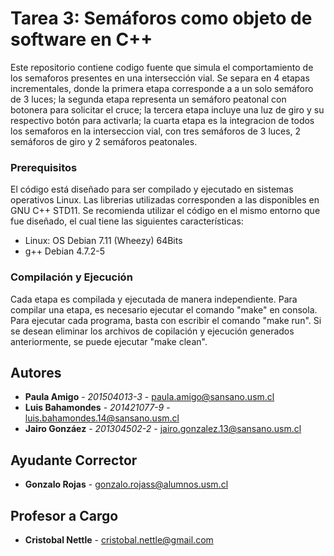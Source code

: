 # Tarea 3: Semáforos como objeto de software en C++

Este repositorio contiene codigo fuente que simula el comportamiento de los semaforos presentes en una intersección vial. Se separa en 4 etapas incrementales, donde la primera etapa corresponde a a un solo semáforo de 3 luces; la segunda etapa representa un semáforo peatonal con botonera para solicitar el cruce; la tercera etapa incluye una luz de giro y su respectivo botón para activarla; la cuarta etapa es la integracion de todos los semaforos en la interseccion vial, con tres semáforos de 3 luces, 2 semáforos de giro y 2 semáforos peatonales.

### Prerequisitos

El código está diseñado para ser compilado y ejecutado en sistemas operativos Linux.
Las librerias utilizadas corresponden a las disponibles en GNU C++ STD11.
Se recomienda utilizar el código en el mismo entorno que fue diseñado, el cual tiene las siguientes características:

- Linux: OS Debian 7.11 (Wheezy) 64Bits
- g++ Debian 4.7.2-5

### Compilación y Ejecución

Cada etapa es compilada y ejecutada de manera independiente. Para compilar una etapa, es necesario ejecutar el comando "make" en consola.
Para ejecutar cada programa, basta con escribir el comando "make run".
Si se desean eliminar los archivos de copilación y ejecución generados anteriormente, se puede ejecutar "make clean".

## Autores

* **Paula Amigo** - *201504013-3* - paula.amigo@sansano.usm.cl
* **Luis Bahamondes** - *201421077-9* - luis.bahamondes.14@sansano.usm.cl
* **Jairo Gonzáez** - *201304502-2* - jairo.gonzalez.13@sansano.usm.cl


## Ayudante Corrector
* **Gonzalo Rojas** - gonzalo.rojass@alumnos.usm.cl

## Profesor a Cargo
* **Cristobal Nettle** - cristobal.nettle@gmail.com